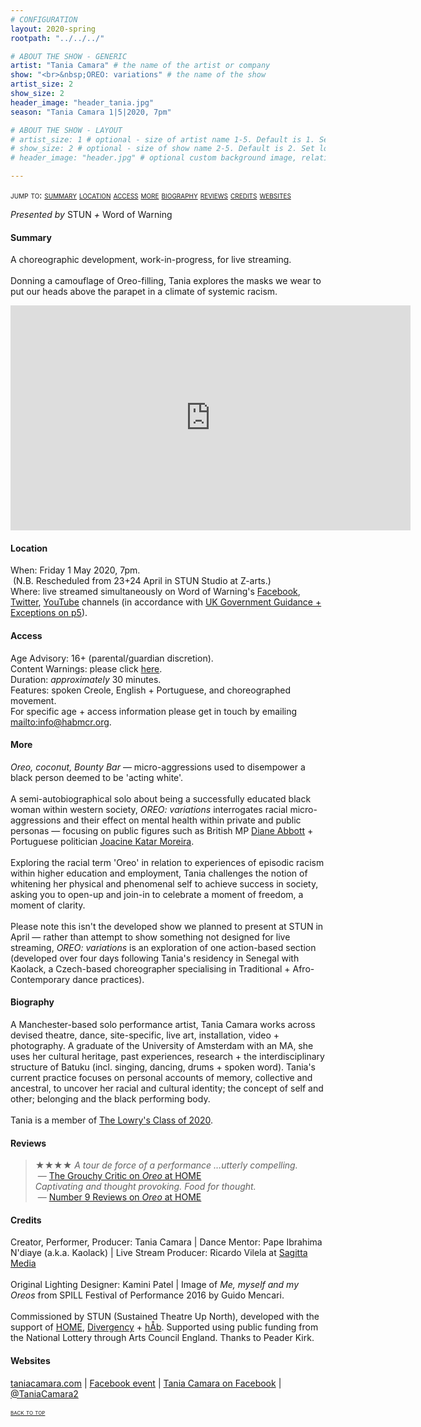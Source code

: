 ```yaml
---
# CONFIGURATION
layout: 2020-spring
rootpath: "../../../"

# ABOUT THE SHOW - GENERIC
artist: "Tania Camara" # the name of the artist or company
show: "<br>&nbsp;OREO: variations" # the name of the show
artist_size: 2
show_size: 2
header_image: "header_tania.jpg"    
season: "Tania Camara 1|5|2020, 7pm"

# ABOUT THE SHOW - LAYOUT
# artist_size: 1 # optional - size of artist name 1-5. Default is 1. Set longer names to lower values
# show_size: 2 # optional - size of show name 2-5. Default is 2. Set longer names to lower values
# header_image: "header.jpg" # optional custom background image, relative to current page

---
```

<span style='font-variant: small-caps'>jump to: [summary](/current/2020-springsummer/camara/#summary) [location](/current/2020-springsummer/camara/#location) [access](/current/2020-springsummer/camara/#access) [more](/current/2020-springsummer/camara/#more) [biography](/current/2020-springsummer/camara/#biography) [reviews](/current/2020-springsummer/camara/#reviews) [credits](/current/2020-springsummer/camara/#credits) [websites](/current/2020-springsummer/camara/#websites)</span>       
        
*Presented by* STUN *+* Word of Warning        
         
#### Summary       
A choreographic development, work-in-progress, for live streaming.<br><br>Donning a camouflage of Oreo-filling, Tania explores the masks we wear to put our heads above the parapet in a climate of systemic racism.          
<iframe src="http://www.youtube.com/embed/oXtiixsZGYM" width="640" height="360" frameborder="0" allowfullscreen></iframe>        
       
#### Location           
When: Friday 1 May 2020, 7pm.<br>&nbsp;(N.B. Rescheduled from 23+24 April in STUN Studio at Z-arts.)        
Where: live streamed simultaneously on Word of Warning's <a href="http://facebook.com/warnmcr" target="_blank">Facebook</a>, <a href="http://twitter.com/warnmcr" target="_blank">Twitter</a>, <a href="http://bit.ly/YTwarnmcr" target="_blank">YouTube</a> channels (in accordance with <a href="http://assets.publishing.service.gov.uk/government/uploads/system/uploads/attachment_data/file/880098/300320_Revised_Guidance.pdf" target="_blank">UK Government Guidance + Exceptions on p5</a>).         
        
#### Access         
Age Advisory: 16+ (parental/guardian discretion).<br>Content Warnings: please click [here](/warnings).<br>Duration: *approximately* 30 minutes.<br>Features: spoken Creole, English + Portuguese, and choreographed movement.<br>For specific age + access information please get in touch by emailing <mailto:info@habmcr.org>.         
             
#### More         
*Oreo, coconut, Bounty Bar* — micro-aggressions used to disempower a black person deemed to be 'acting white'.<br><br>A semi-autobiographical solo about being a successfully educated black woman within western society, *OREO: variations* interrogates racial micro-aggressions and their effect on mental health within private and public personas — focusing on public figures such as British MP <a href="http://en.wikipedia.org/wiki/Diane_Abbott" target="_blank">Diane Abbott</a> + Portuguese politician <a href="http://en.wikipedia.org/wiki/Joacine_Katar_Moreira" target="_blank">Joacine Katar Moreira</a>.<br><br>Exploring the racial term 'Oreo' in relation to experiences of episodic racism within higher education and employment, Tania challenges the notion of whitening her physical and phenomenal self to achieve success in society, asking you to open-up and join-in to celebrate a moment of freedom, a moment of clarity.<br><br>Please note this isn't the developed show we planned to present at STUN in April — rather than attempt to show something not designed for live streaming, *OREO: variations* is an exploration of one action-based section (developed over four days following Tania's residency in Senegal with Kaolack, a Czech-based choreographer specialising in Traditional + Afro-Contemporary dance practices).        
        
#### Biography        
A Manchester-based solo performance artist, Tania Camara works across devised theatre, dance, site-specific, live art, installation, video + photography. A graduate of the University of Amsterdam with an MA, she uses her cultural heritage, past experiences, research + the interdisciplinary structure of Batuku (incl. singing, dancing, drums + spoken word). Tania's current practice focuses on personal accounts of memory, collective and ancestral, to uncover her racial and cultural identity; the concept of self and other; belonging and the black performing body.<br><br>Tania is a member of <a href="http://thelowry.com/about-us/artist-development/class-of-programme" target="_blank">The Lowry's Class of 2020</a>.        
        
#### Reviews        
>★★★★ *A tour de force of a performance …utterly compelling.*<br>&nbsp;— <a href="http://www.thegrouchycritic.com/oreo-review" target="_blank">The Grouchy Critic on *Oreo* at HOME</a><br>*Captivating and thought provoking. Food for thought.*<br>&nbsp;— <a href="http://number9reviews.blogspot.com/2020/01/theatre-review-oreo-home-manchester.html" target="_blank">Number 9 Reviews on *Oreo* at HOME</a>         
         
#### Credits          
Creator, Performer, Producer: Tania Camara | Dance Mentor: Pape Ibrahima N'diaye (a.k.a. Kaolack) | Live Stream Producer: Ricardo Vilela at <a href="http://www.sagittamedia.co.uk/site2" target="_blank">Sagitta Media</a><br><br>Original Lighting Designer: Kamini Patel | Image of *Me, myself and my Oreos* from SPILL Festival of Performance 2016 by Guido Mencari.<br><br>Commissioned by STUN (Sustained Theatre Up North), developed with the support of <a href="http://homemcr.org/article/push-2020-commissions" target="_blank">HOME</a>, [Divergency](/hab/divergencymcr) + [hÅb](/hab). Supported using public funding from the National Lottery through Arts Council England. Thanks to Peader Kirk.       
        
#### Websites         
<a href="http://taniacamara.com" target="_blank">taniacamara.com</a> | <a href="http://www.facebook.com/events/247575136359260" target="_blank">Facebook event</a> | <a href="http://www.facebook.com/TaniaCamara.Performance.Artist" target="_blank">Tania Camara on Facebook</a> | <a href="http://twitter.com/TaniaCamara2" target="_blank">@TaniaCamara2</a>        
        
<small><span style='font-variant: small-caps'>[back to top](/current/2020-springsummer/camara)</span></small>
